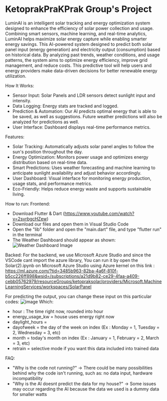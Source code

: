 # KetoprakPraKPrak Group's Project

LuminAI is an intelligent solar tracking and energy optimization system designed to enhance the efficiency of solar power collection and usage. Combining smart sensors, machine learning, and real-time analytics, LuminAI helps maximize solar energy capture while enabling smarter energy savings. This AI-powered system designed to predict both solar panel input (energy generation) and electricity output (consumption) based on historical data. By analyzing past trends, weather conditions, and usage patterns, the system aims to optimize energy efficiency, improve grid management, and reduce costs. This predictive tool will help users and energy providers make data-driven decisions for better renewable energy utilization.

How It Works:
- Sensor Input: Solar Panels and LDR sensors detect sunlight input and intensity.
- Data Logging: Energy stats are tracked and logged.
- Prediction & Automation: Our AI predicts optimal energy that is able to be saved, as well as suggestions. Future weather predictions will also be analyzed for predictions as well.
- User Interface: Dashboard displays real-time performance metrics.

Features:
- Solar Tracking: Automatically adjusts solar panel angles to follow the sun's position throughout the day.
- Energy Optimization: Monitors power usage and optimizes energy distribution based on real-time data.
- Smart Predictions: Uses weather forecasting and machine learning to anticipate sunlight availability and adjust behavior accordingly.
- User Dashboard: Visual interface for monitoring energy production, usage stats, and performance metrics.
- Eco-Friendly: Helps reduce energy waste and supports sustainable living.

How to run:
Frontend:
- Download Flutter & Dart (https://www.youtube.com/watch?v=2svrbgcHZew)
- Download our files and open them in Visual Studio Code
- Open the "lib" folder and open the "main.dart" file, and type "flutter run" in the terminal
- The Weather Dashboard should appear as shown:
![Weather Dashboard Image](https://github.com/user-attachments/assets/d145d05a-7d37-4e82-846f-94e9bd2757de)

Backed:
For the backend, we use Microsoft Azure Studio and since the VSCode cant import the azure library, You can run it by open the Solar(2).ipynb on Microsoft Azure Studio using Azure kernel on this link :
https://ml.azure.com/?tid=3485b963-82ba-4a6f-810f-b5cc226ff898&wsid=/subscriptions/a21d9b82-ce29-4faa-a409-cebb05762979/resourceGroups/ketopraksolar/providers/Microsoft.MachineLearningServices/workspaces/SolarPanel

For predicting the output, you can change these input on this particular codes:
![image](https://github.com/user-attachments/assets/5a67a425-0bec-4041-895b-cc7dd5d73485)
Which:
- hour : The time right now, rounded into hour
- energy_usage_kw = house uses energy right now
- daylight_hours =
- dayofweek = the day of the week on index (Ex : Monday = 1, Tuesday = 2, Wednesday = 3, etc)
- month = today's month on index (Ex : January = 1, February = 2, March = 3, etc)
- retrain = selective mode if you want this data included into trained data

FAQ:
- "Why is the code not running?" 
  -> There could be many possibilities behind why the code isn't running, such as: no data input, hardware incompatibility
- "Why is the AI doesnt predict the data for my house?"
  -> Some issues may occur regarding the AI because the data we used is a dummy data for smaller watts
